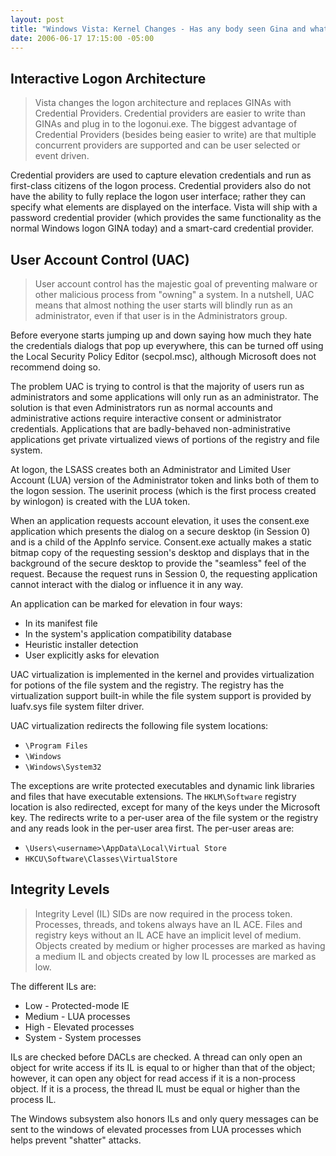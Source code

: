 ```yaml
---
layout: post
title: "Windows Vista: Kernel Changes - Has any body seen Gina and what's a UAC?"
date: 2006-06-17 17:15:00 -05:00
---
```


## Interactive Logon Architecture

> Vista changes the logon architecture and replaces GINAs with Credential Providers. Credential providers are easier to write than GINAs and plug in to the logonui.exe. The biggest advantage of Credential Providers (besides being easier to write) are that multiple concurrent providers are supported and can be user selected or event driven.

Credential providers are used to capture elevation credentials and run as first-class citizens of the logon process. Credential providers also do not have the ability to fully replace the logon user interface; rather they can specify what elements are displayed on the interface.
Vista will ship with a password credential provider (which provides the same functionality as the normal Windows logon GINA today) and a smart-card credential provider.

## User Account Control (UAC)

> User account control has the majestic goal of preventing malware or other malicious process from "owning" a system. In a nutshell, UAC means that almost nothing the user starts will blindly run as an administrator, even if that user is in the Administrators group.

Before everyone starts jumping up and down saying how much they hate the credentials dialogs that pop up everywhere, this can be turned off using the Local Security Policy Editor (secpol.msc), although Microsoft does not recommend doing so.

The problem UAC is trying to control is that the majority of users run as administrators and some applications will only run as an administrator. The solution is that even Administrators run as normal accounts and administrative actions require interactive consent or administrator credentials. Applications that are badly-behaved non-administrative applications get private virtualized views of portions of the registry and file system.

At logon, the LSASS creates both an Administrator and Limited User Account (LUA) version of the Administrator token and links both of them to the logon session. The userinit process (which is the first process created by winlogon) is created with the LUA token.

When an application requests account elevation, it uses the consent.exe application which presents the dialog on a secure desktop (in Session 0) and is a child of the AppInfo service. Consent.exe actually makes a static bitmap copy of the requesting session's desktop and displays that in the background of the secure desktop to provide the "seamless" feel of the request. Because the request runs in Session 0, the requesting application cannot interact with the dialog or influence it in any way.

An application can be marked for elevation in four ways:

* In its manifest file
* In the system's application compatibility database
* Heuristic installer detection
* User explicitly asks for elevation

UAC virtualization is implemented in the kernel and provides virtualization for potions of the file system and the registry. The registry has the virtualization support built-in while the file system support is provided by luafv.sys file system filter driver.

UAC virtualization redirects the following file system locations:

* `\Program Files` 
* `\Windows` 
* `\Windows\System32`

The exceptions are write protected executables and dynamic link libraries and files that have executable extensions.
The `HKLM\Software` registry location is also redirected, except for many of the keys under the Microsoft key.
The redirects write to a per-user area of the file system or the registry and any reads look in the per-user area first. The per-user areas are:

* `\Users\<username>\AppData\Local\Virtual Store` 
* `HKCU\Software\Classes\VirtualStore`

## Integrity Levels
> Integrity Level (IL) SIDs are now required in the process token. Processes, threads, and tokens always have an IL ACE. Files and registry keys without an IL ACE have an implicit level of medium. Objects created by medium or higher processes are marked as having a medium IL and objects created by low IL processes are marked as low.

The different ILs are:

* Low - Protected-mode IE
* Medium - LUA processes
* High - Elevated processes
* System - System processes

ILs are checked before DACLs are checked. A thread can only open an object for write access if its IL is equal to or higher than that of the object; however, it can open any object for read access if it is a non-process object. If it is a process, the thread IL must be equal or higher than the process IL.

The Windows subsystem also honors ILs and only query messages can be sent to the windows of elevated processes from LUA processes which helps prevent "shatter" attacks.

